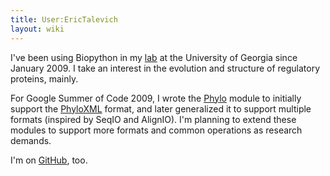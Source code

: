 ```yaml
---
title: User:EricTalevich
layout: wiki
---
```


I've been using Biopython in my [lab](http://esbg.bmb.uga.edu/) at the
University of Georgia since January 2009. I take an interest in the
evolution and structure of regulatory proteins, mainly.

For Google Summer of Code 2009, I wrote the [Phylo](Phylo "wikilink")
module to initially support the [PhyloXML](PhyloXML "wikilink") format,
and later generalized it to support multiple formats (inspired by SeqIO
and AlignIO). I'm planning to extend these modules to support more
formats and common operations as research demands.

I'm on [GitHub](http://github.com/etal), too.
